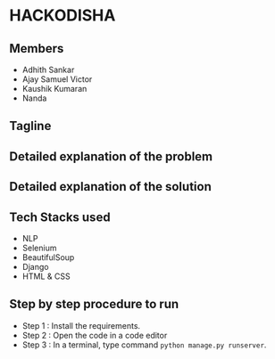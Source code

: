 # HACKODISHA

## Members
- Adhith Sankar
- Ajay Samuel Victor
- Kaushik Kumaran
- Nanda 

## Tagline

## Detailed explanation of the problem

## Detailed explanation of the solution

## Tech Stacks used
- NLP
- Selenium
- BeautifulSoup
- Django
- HTML & CSS

## Step by step procedure to run

   - Step 1 : Install the requirements.
   - Step 2 : Open the code in a code editor
   - Step 3 : In a terminal, type command `python manage.py runserver`.

